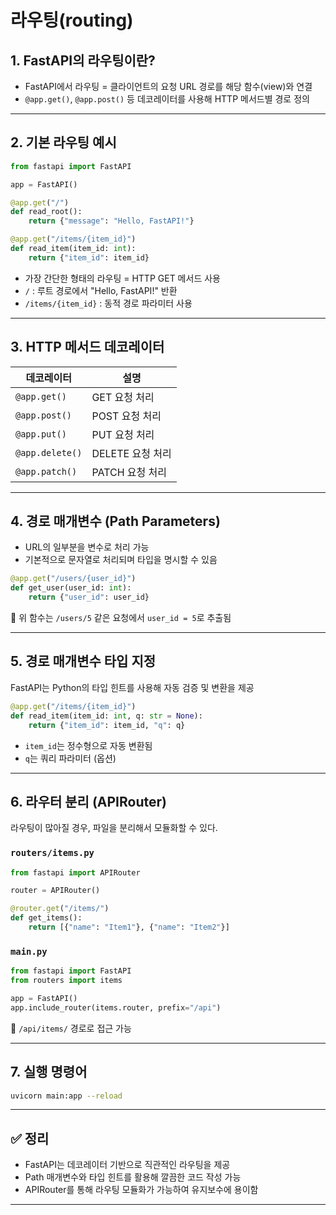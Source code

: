 <!-- 라우팅 기본 및 경로 매개변수 -->
# 라우팅(routing)

## 1. FastAPI의 라우팅이란?

 - FastAPI에서 라우팅 = 클라이언트의 요청 URL 경로를 해당 함수(view)와 연결  
 - `@app.get()`, `@app.post()` 등 데코레이터를 사용해 HTTP 메서드별 경로  정의

---

## 2. 기본 라우팅 예시

```python
from fastapi import FastAPI

app = FastAPI()

@app.get("/")
def read_root():
    return {"message": "Hello, FastAPI!"}

@app.get("/items/{item_id}")
def read_item(item_id: int):
    return {"item_id": item_id}
```

- 가장 간단한 형태의 라우팅 = HTTP GET 메서드 사용
- `/` : 루트 경로에서 "Hello, FastAPI!" 반환  
- `/items/{item_id}` : 동적 경로 파라미터 사용

---

## 3. HTTP 메서드 데코레이터

| 데코레이터       | 설명              |
|------------------|-------------------|
| `@app.get()`     | GET 요청 처리     |
| `@app.post()`    | POST 요청 처리    |
| `@app.put()`     | PUT 요청 처리     |
| `@app.delete()`  | DELETE 요청 처리  |
| `@app.patch()`   | PATCH 요청 처리   |

---

## 4. 경로 매개변수 (Path Parameters)

 - URL의 일부분을 변수로 처리 가능  
 - 기본적으로 문자열로 처리되며 타입을 명시할 수 있음

```python
@app.get("/users/{user_id}")
def get_user(user_id: int):
    return {"user_id": user_id}
```

📌 위 함수는 `/users/5` 같은 요청에서 `user_id = 5`로 추출됨

---

## 5. 경로 매개변수 타입 지정

FastAPI는 Python의 타입 힌트를 사용해 자동 검증 및 변환을 제공

```python
@app.get("/items/{item_id}")
def read_item(item_id: int, q: str = None):
    return {"item_id": item_id, "q": q}
```

- `item_id`는 정수형으로 자동 변환됨  
- `q`는 쿼리 파라미터 (옵션)

---

## 6. 라우터 분리 (APIRouter)

라우팅이 많아질 경우, 파일을 분리해서 모듈화할 수 있다.

### `routers/items.py`

```python
from fastapi import APIRouter

router = APIRouter()

@router.get("/items/")
def get_items():
    return [{"name": "Item1"}, {"name": "Item2"}]
```

### `main.py`

```python
from fastapi import FastAPI
from routers import items

app = FastAPI()
app.include_router(items.router, prefix="/api")
```

📌 `/api/items/` 경로로 접근 가능

---

## 7. 실행 명령어

```bash
uvicorn main:app --reload
```

---

## ✅ 정리

- FastAPI는 데코레이터 기반으로 직관적인 라우팅을 제공  
- Path 매개변수와 타입 힌트를 활용해 깔끔한 코드 작성 가능  
- APIRouter를 통해 라우팅 모듈화가 가능하여 유지보수에 용이함

---